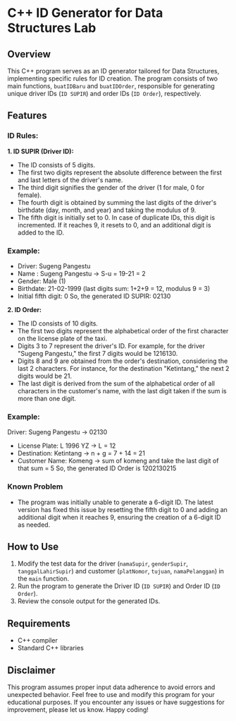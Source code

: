 # C++ ID Generator for Data Structures Lab

## Overview

This C++ program serves as an ID generator tailored for Data Structures, implementing specific rules for ID creation. The program consists of two main functions, `buatIDBaru` and `buatIDOrder`, responsible for generating unique driver IDs (`ID SUPIR`) and order IDs (`ID Order`), respectively.

## Features

### ID Rules:

**1. ID SUPIR (Driver ID):**
   - The ID consists of 5 digits.
   - The first two digits represent the absolute difference between the first and last letters of the driver's name.
   - The third digit signifies the gender of the driver (1 for male, 0 for female).
   - The fourth digit is obtained by summing the last digits of the driver's birthdate (day, month, and year) and taking the modulus of 9.
   - The fifth digit is initially set to 0. In case of duplicate IDs, this digit is incremented. If it reaches 9, it resets to 0, and an additional digit is added to the ID.
  
  ### Example:
   - Driver: Sugeng Pangestu
   - Name : Sugeng Pangestu -> S-u = 19-21 = 2
   - Gender: Male (1)
   - Birthdate: 21-02-1999 (last digits sum: 1+2+9 = 12, modulus 9 = 3)
   - Initial fifth digit: 0
   So, the generated ID SUPIR: 02130

**2. ID Order:**
   - The ID consists of 10 digits.
   - The first two digits represent the alphabetical order of the first character on the license plate of the taxi.
   - Digits 3 to 7 represent the driver's ID. For example, for the driver "Sugeng Pangestu," the first 7 digits would be 1216130.
   - Digits 8 and 9 are obtained from the order's destination, considering the last 2 characters. For instance, for the destination "Ketintang," the next 2 digits would be 21.
   - The last digit is derived from the sum of the alphabetical order of all characters in the customer's name, with the last digit taken if the sum is more than one digit.

   ### Example:
   Driver: Sugeng Pangestu -> 02130
   - License Plate: L 1996 YZ -> L = 12
   - Destination: Ketintang -> n + g = 7 + 14 = 21
   - Customer Name: Komeng -> sum of komeng and take the last digit of that sum = 5
   So, the generated ID Order is 1202130215

### Known Problem

- The program was initially unable to generate a 6-digit ID. The latest version has fixed this issue by resetting the fifth digit to 0 and adding an additional digit when it reaches 9, ensuring the creation of a 6-digit ID as needed.

## How to Use

1. Modify the test data for the driver (`namaSupir`, `genderSupir`, `tanggalLahirSupir`) and customer (`platNomor`, `tujuan`, `namaPelanggan`) in the `main` function.
2. Run the program to generate the Driver ID (`ID SUPIR`) and Order ID (`ID Order`).
3. Review the console output for the generated IDs.

## Requirements

- C++ compiler
- Standard C++ libraries

## Disclaimer

This program assumes proper input data adherence to avoid errors and unexpected behavior.
Feel free to use and modify this program for your educational purposes. If you encounter any issues or have suggestions for improvement, please let us know.
Happy coding!
